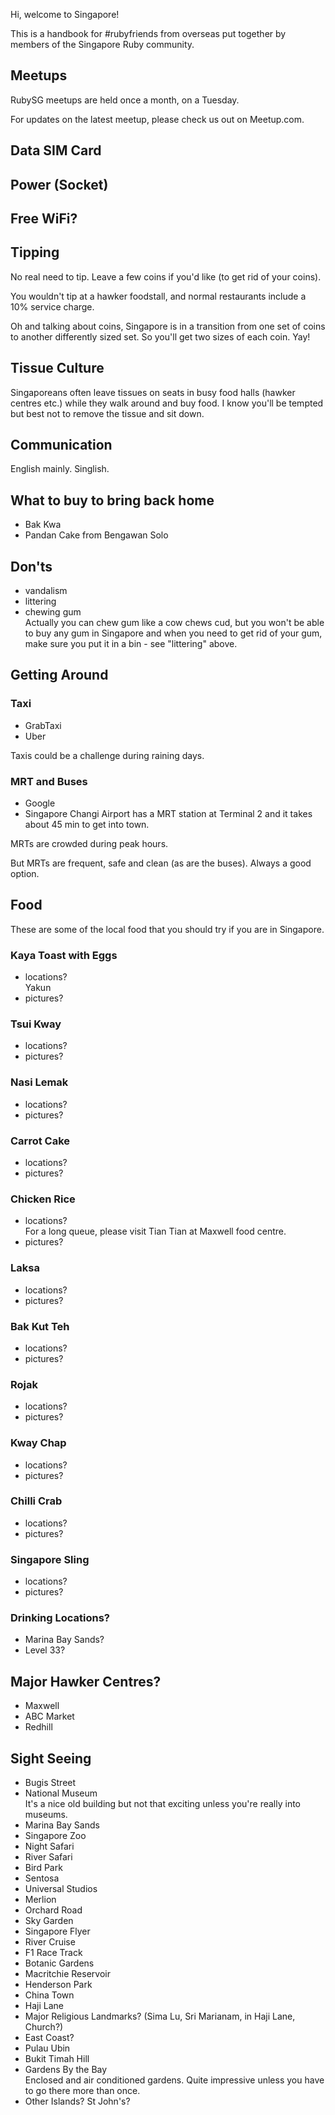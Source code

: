 Hi, welcome to Singapore!

This is a handbook for #rubyfriends from overseas
put together by members of the Singapore Ruby community.

## Meetups

RubySG meetups are held once a month, on a Tuesday.

For updates on the latest meetup, please check us out on Meetup.com.

## Data SIM Card

## Power (Socket)

## Free WiFi?

## Tipping

No real need to tip. Leave a few coins if you'd like (to get rid of your coins).

You wouldn't tip at a hawker foodstall, and normal restaurants include a 10%
service charge.

Oh and talking about coins, Singapore is in a transition from one set of coins
to another differently sized set. So you'll get two sizes of each coin. Yay!

## Tissue Culture

Singaporeans often leave tissues on seats in busy food halls (hawker centres
etc.) while they walk around and buy food. I know you'll be tempted but best
not to remove the tissue and sit down.

## Communication

English mainly. Singlish.

## What to buy to bring back home

- Bak Kwa
- Pandan Cake from Bengawan Solo

## Don'ts

- vandalism
- littering
- chewing gum  
  Actually you can chew gum like a cow chews cud, but you won't be able to buy
  any gum in Singapore and when you need to get rid of your gum, make sure you
  put it in a bin - see "littering" above.

## Getting Around

### Taxi

- GrabTaxi
- Uber

Taxis could be a challenge during raining days.

### MRT and Buses

- Google
- Singapore Changi Airport has a MRT station at Terminal 2 and it takes about
  45 min to get into town.

MRTs are crowded during peak hours.

But MRTs are frequent, safe and clean (as are the buses). Always a good option.

## Food

These are some of the local food that you should try if you are in Singapore.

### Kaya Toast with Eggs

- locations?  
  Yakun
- pictures?

### Tsui Kway

- locations?
- pictures?

### Nasi Lemak

- locations?
- pictures?

### Carrot Cake

- locations?
- pictures?

### Chicken Rice

- locations?  
  For a long queue, please visit Tian Tian at Maxwell food centre.
- pictures?

### Laksa

- locations?
- pictures?

### Bak Kut Teh

- locations?
- pictures?

### Rojak

- locations?
- pictures?

### Kway Chap

- locations?
- pictures?

### Chilli Crab

- locations?
- pictures?

### Singapore Sling

- locations?
- pictures?

### Drinking Locations?

- Marina Bay Sands?
- Level 33?

## Major Hawker Centres?

- Maxwell
- ABC Market
- Redhill



## Sight Seeing

- Bugis Street
- National Museum  
  It's a nice old building but not that exciting unless you're really into
  museums.
- Marina Bay Sands
- Singapore Zoo
- Night Safari
- River Safari
- Bird Park
- Sentosa
- Universal Studios
- Merlion
- Orchard Road
- Sky Garden
- Singapore Flyer
- River Cruise
- F1 Race Track
- Botanic Gardens
- Macritchie Reservoir
- Henderson Park
- China Town
- Haji Lane
- Major Religious Landmarks? (Sima Lu, Sri Marianam, in Haji Lane, Church?)
- East Coast?
- Pulau Ubin
- Bukit Timah Hill
- Gardens By the Bay  
  Enclosed and air conditioned gardens. Quite impressive unless you have to go
  there more than once.
- Other Islands? St John's?


